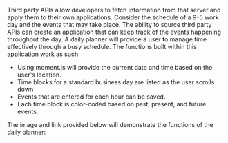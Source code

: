 Third party APIs allow developers to fetch information from that server and apply them to their own applications. Consider the schedule of a 9-5 work day and the events that may take place. The ability to source third party APIs can create an application that can keep track of the events happening throughout the day. A daily planner will provide a user to manage time effectively through a busy schedule. The functions built within this application work as such:

- Using moment.js will provide the current date and time based on the user's location.
- Time blocks for a standard business day are listed as the user scrolls down
- Events that are entered for each hour can be saved.
- Each time block is color-coded based on past, present, and future events.

The image and link provided below will demonstrate the functions of the daily planner:
